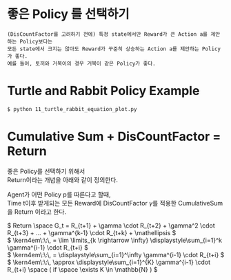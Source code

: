 # 좋은 Policy 를 선택하기
```
(DisCountFactor를 고려하기 전에) 특정 state에서만 Reward가 큰 Action a를 제안하는 Policy보다는
모든 state에서 크지는 않아도 Reward가 꾸준히 상승하는 Action a를 제안하는 Policy가 좋다.
예를 들어, 토끼와 거북이의 경우 거북이 같은 Policy가 좋다.
```

# Turtle and Rabbit Policy Example
```{bash}
$ python 11_turtle_rabbit_equation_plot.py
```

# Cumulative Sum + DisCountFactor = Return
좋은 Policy를 선택하기 위해서  
Return이라는 개념을 아래와 같이 정의한다.  
  
Agent가 어떤 Policy p를 따른다고 할때,  
Time t이후 받게되는 모든 Reward에 DisCountFactor $`\gamma`$를 적용한 CumulativeSum을 Return 이라고 한다.  
  
$` Return \space G_t = R_{t+1} + \gamma \cdot R_{t+2} + \gamma^2 \cdot R_{t+3} + ... + \gamma^{k-1} \cdot R_{t+k} + \mathellipsis `$  
$` \kern4em\:\:\, = \lim \limits_{k \rightarrow \infty} \displaystyle\sum_{i=1}^k \gamma^{i-1} \cdot R_{t+i} `$  
$` \kern4em\:\:\, = \displaystyle\sum_{i=1}^\infty \gamma^{i-1} \cdot R_{t+i} `$  
$` \kern4em\:\:\, \approx \displaystyle\sum_{i=1}^{K} \gamma^{i-1} \cdot R_{t+i} \space ( if \space \exists K \in \mathbb{N} ) `$  
